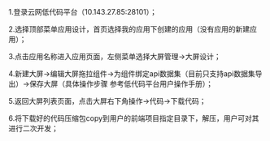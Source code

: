 1.登录云网低代码平台（10.143.27.85:28101）；

2.选择顶部菜单应用设计，首页选择我的应用下创建的应用（没有应用的新建应用）；

3.点击应用名称进入应用页面，左侧菜单选择大屏管理->大屏设计；

4.新建大屏->编辑大屏拖拉组件->为组件绑定api数据集（目前只支持api数据集导出）->保存大屏（具体操作步骤
参考低代码平台用户操作手册）；

5.返回大屏列表页面，点击大屏右下角操作->代码->下载代码；

6.将下载好的代码压缩包copy到用户的前端项目指定目录下，解压，用户可对其进行二次开发；